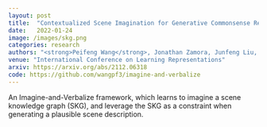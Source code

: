 ```yaml
---
layout: post
title:  "Contextualized Scene Imagination for Generative Commonsense Reasoning"
date:   2022-01-24
image: /images/skg.png
categories: research
authors: "<strong>Peifeng Wang</strong>, Jonathan Zamora, Junfeng Liu, Filip Ilievski, Muhao Chen, Xiang Ren"
venue: "International Conference on Learning Representations"
arxiv: https://arxiv.org/abs/2112.06318
code: https://github.com/wangpf3/imagine-and-verbalize
---
```

An Imagine-and-Verbalize framework, which learns to imagine a scene knowledge graph (SKG), and leverage the SKG as a constraint when generating a plausible scene description.
